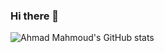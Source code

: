 ### Hi there 👋
![Ahmad Mahmoud's GitHub stats](https://github-readme-stats.vercel.app/api?ja03=anuraghazra&show_icons=true&theme=radical)
